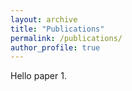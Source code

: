 ```yaml
---
layout: archive
title: "Publications"
permalink: /publications/
author_profile: true
---
```


Hello paper 1.